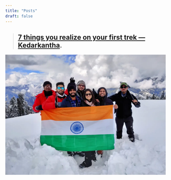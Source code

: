 ```yaml
---
title: "Posts"
draft: false
---
```



> ## [7 things you realize on your first trek — Kedarkantha](https://medium.com/life-random/7-things-you-realize-on-your-first-trek-kedarkantha-trek-27ed61e6d7cc).
![image](/kedarkantha.jpeg "7 things you realize on your first trek — Kedarkantha")

